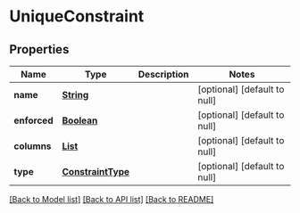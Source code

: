 # UniqueConstraint
## Properties

Name | Type | Description | Notes
------------ | ------------- | ------------- | -------------
**name** | [**String**](string.md) |  | [optional] [default to null]
**enforced** | [**Boolean**](boolean.md) |  | [optional] [default to null]
**columns** | [**List**](string.md) |  | [optional] [default to null]
**type** | [**ConstraintType**](ConstraintType.md) |  | [optional] [default to null]

[[Back to Model list]](../README.md#documentation-for-models) [[Back to API list]](../README.md#documentation-for-api-endpoints) [[Back to README]](../README.md)

